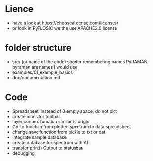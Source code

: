 # Lience 
 - have a look at https://choosealicense.com/licenses/
 - or look in PyFLOSIC we the use APACHE2.0 license 
# folder structure 
- src/ (or name of the code) shorter remembering names PyRAMAN, pyraman are names I would use 
- examples/01_example_basics 
- doc/documentation.md  
# Code
- Spreadsheet: instead of 0 empty space, do not plot
- create icons for toolbar
- layer content function similar to origin
- Go-to function from plotted spectrum to data spreadsheet
- change save function from pickle to txt or dat
- integrate sample database
- create database for spectrum with AI
- transfer print() Output to statusbar
- debugging
